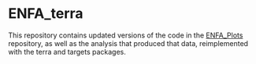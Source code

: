 # ENFA_terra

This repository contains updated versions of the code in the [ENFA_Plots](https://github.com/elisehellwig/ENFA_Plots) repository, as well as the analysis that produced that data, reimplemented with the terra and targets packages.
